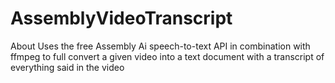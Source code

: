 # AssemblyVideoTranscript
About Uses the free Assembly Ai speech-to-text API in combination with ffmpeg to full convert a given video into a text document with a transcript of everything said in the video
